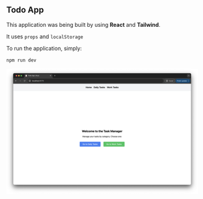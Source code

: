 ## Todo App

This application was being built by using **React** and **Tailwind**.

It uses `props` and `localStorage`

To run the application, simply:

```bash
npm run dev
```

![Application screenshot](./public/app.png)
